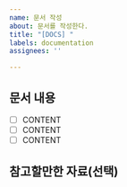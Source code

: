 ```yaml
---
name: 문서 작성
about: 문서를 작성한다.
title: "[DOCS] "
labels: documentation
assignees: ''

---
```


## 문서 내용

- [ ] CONTENT
- [ ] CONTENT
- [ ] CONTENT

## 참고할만한 자료(선택)
